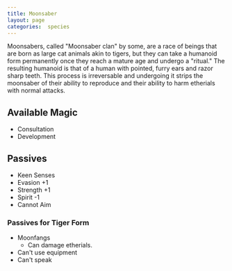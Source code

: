 ```yaml
---
title: Moonsaber
layout: page
categories:  species
---
```

Moonsabers, called "Moonsaber clan" by some, are a race of beings that are born as large cat animals akin to tigers, but they can take a humanoid form permanently once they reach a mature age and undergo a "ritual." The resulting humanoid is that of a human with pointed, furry ears and razor sharp teeth. This process is irreversable and undergoing it strips the moonsaber of their ability to reproduce and their ability to harm etherials with normal attacks.

## Available Magic
- Consultation
- Development


## Passives
- Keen Senses
- Evasion +1
- Strength +1
- Spirit -1
- Cannot Aim
### Passives for Tiger Form
- Moonfangs
  - Can damage etherials.
- Can't use equipment
- Can't speak
